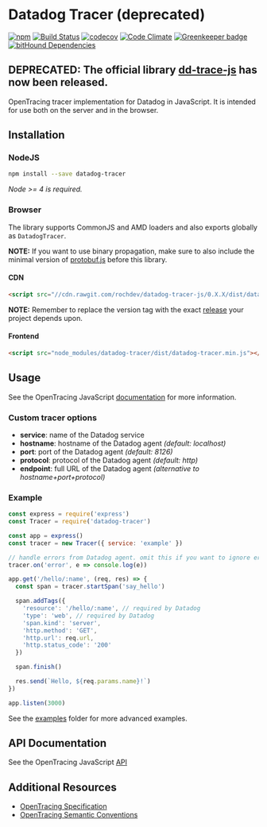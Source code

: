 # Datadog Tracer (deprecated)

[![npm](https://img.shields.io/npm/v/datadog-tracer.svg)](https://www.npmjs.com/package/datadog-tracer)
[![Build Status](https://travis-ci.org/rochdev/datadog-tracer-js.svg?branch=master)](https://travis-ci.org/rochdev/datadog-tracer-js)
[![codecov](https://codecov.io/gh/rochdev/datadog-tracer-js/branch/master/graph/badge.svg)](https://codecov.io/gh/rochdev/datadog-tracer-js)
[![Code Climate](https://codeclimate.com/github/rochdev/datadog-tracer-js/badges/gpa.svg)](https://codeclimate.com/github/rochdev/datadog-tracer-js)
[![Greenkeeper badge](https://badges.greenkeeper.io/rochdev/datadog-tracer-js.svg)](https://greenkeeper.io/)
[![bitHound Dependencies](https://www.bithound.io/github/rochdev/datadog-tracer-js/badges/dependencies.svg)](https://www.bithound.io/github/rochdev/datadog-tracer-js/master/dependencies/npm)

## DEPRECATED: The official library [dd-trace-js](https://github.com/DataDog/dd-trace-js) has now been released.

OpenTracing tracer implementation for Datadog in JavaScript.
It is intended for use both on the server and in the browser.

## Installation

### NodeJS

```sh
npm install --save datadog-tracer
```

*Node >= 4 is required.*

### Browser

The library supports CommonJS and AMD loaders and also exports globally as `DatadogTracer`.

**NOTE:** If you want to use binary propagation, make sure to also include the minimal version of [protobuf.js](https://github.com/dcodeIO/protobuf.js/tree/master/dist/minimal) before this library.

#### CDN

```html
<script src="//cdn.rawgit.com/rochdev/datadog-tracer-js/0.X.X/dist/datadog-tracer.min.js"></script>
```

**NOTE:** Remember to replace the version tag with the exact [release](https://github.com/rochdev/datadog-tracer-js/tags) your project depends upon.

#### Frontend

```html
<script src="node_modules/datadog-tracer/dist/datadog-tracer.min.js"></script>
```

## Usage

See the OpenTracing JavaScript [documentation](https://github.com/opentracing/opentracing-javascript) for more information.

### Custom tracer options

* **service**: name of the Datadog service
* **hostname**: hostname of the Datadog agent *(default: localhost)*
* **port**: port of the Datadog agent *(default: 8126)*
* **protocol**: protocol of the Datadog agent *(default: http)*
* **endpoint**: full URL of the Datadog agent *(alternative to hostname+port+protocol)*

### Example

```js
const express = require('express')
const Tracer = require('datadog-tracer')

const app = express()
const tracer = new Tracer({ service: 'example' })

// handle errors from Datadog agent. omit this if you want to ignore errors
tracer.on('error', e => console.log(e))

app.get('/hello/:name', (req, res) => {
  const span = tracer.startSpan('say_hello')

  span.addTags({
    'resource': '/hello/:name', // required by Datadog
    'type': 'web', // required by Datadog
    'span.kind': 'server',
    'http.method': 'GET',
    'http.url': req.url,
    'http.status_code': '200'
  })

  span.finish()

  res.send(`Hello, ${req.params.name}!`)
})

app.listen(3000)
```

See the [examples](examples) folder for more advanced examples.

## API Documentation

See the OpenTracing JavaScript [API](https://doc.esdoc.org/github.com/opentracing/opentracing-javascript/)

## Additional Resources

* [OpenTracing Specification](https://github.com/opentracing/specification/blob/master/specification.md)
* [OpenTracing Semantic Conventions](https://github.com/opentracing/specification/blob/master/semantic_conventions.md)

